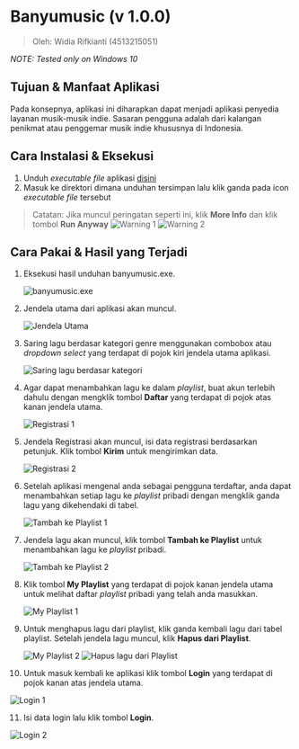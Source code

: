 # Banyumusic (v 1.0.0) #

> Oleh: Widia Rifkianti (4513215051)

*NOTE: Tested only on Windows 10*

## Tujuan & Manfaat Aplikasi ##

Pada konsepnya, aplikasi ini diharapkan dapat menjadi aplikasi penyedia layanan musik-musik indie.
Sasaran pengguna adalah dari kalangan penikmat atau penggemar musik indie khususnya di Indonesia.

## Cara Instalasi & Eksekusi ##

1. Unduh *executable file* aplikasi [disini](https://github.com/widiarifki/banyumusic/raw/master/target/banyumusic.exe)
2. Masuk ke direktori dimana unduhan tersimpan lalu klik ganda pada icon *executable file* tersebut

> Catatan: Jika muncul peringatan seperti ini, klik **More Info** dan klik tombol **Run Anyway**
> ![Warning 1](screenshot/0winwarning.png)
> ![Warning 2](screenshot/0winwarning2.png)

## Cara Pakai & Hasil yang Terjadi ##

1. Eksekusi hasil unduhan banyumusic.exe.

   ![banyumusic.exe](screenshot/0icon.png)


2. Jendela utama dari aplikasi akan muncul.

   ![Jendela Utama](screenshot/1mainFrame.png)


3. Saring lagu berdasar kategori genre menggunakan combobox atau *dropdown select* yang terdapat di pojok kiri jendela utama aplikasi.

   ![Saring lagu berdasar kategori](screenshot/2dropDown.png)


4. Agar dapat menambahkan lagu ke dalam *playlist*, buat akun terlebih dahulu dengan mengklik tombol **Daftar** yang terdapat di pojok atas kanan jendela utama.

   ![Registrasi 1](screenshot/3clickReg.png)


5. Jendela Registrasi akan muncul, isi data registrasi berdasarkan petunjuk. Klik tombol **Kirim** untuk mengirimkan data.

   ![Registrasi 2](screenshot/4reg.png)


6. Setelah aplikasi mengenal anda sebagai pengguna terdaftar, anda dapat menambahkan setiap lagu ke *playlist* pribadi dengan mengklik ganda lagu yang dikehendaki di tabel.

   ![Tambah ke Playlist 1](screenshot/5dblClickTbl.png)


7. Jendela lagu akan muncul, klik tombol **Tambah ke Playlist** untuk menambahkan lagu ke *playlist* pribadi.

   ![Tambah ke Playlist 2](screenshot/6laguFrame.png)


8. Klik tombol **My Playlist** yang terdapat di pojok kanan jendela utama untuk melihat daftar *playlist* pribadi yang telah anda masukkan.

   ![My Playlist 1](screenshot/7clickMyPl.png)


9. Untuk menghapus lagu dari playlist, klik ganda kembali lagu dari tabel playlist. Setelah jendela lagu muncul, klik **Hapus dari Playlist**.

   ![My Playlist 2](screenshot/8clickPlaylist.png) ![Hapus lagu dari Playlist](screenshot/9addedTrack.png)


10. Untuk masuk kembali ke aplikasi klik tombol **Login** yang terdapat di pojok kanan atas jendela utama.

   ![Login 1](screenshot/10clickLogin.png)


11. Isi data login lalu klik tombol **Login**.

   ![Login 2](screenshot/11loginFrame.png)
